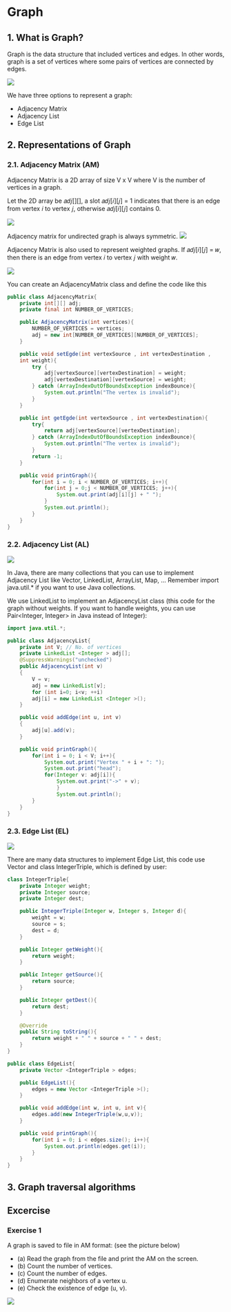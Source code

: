 # Graph

## 1. What is Graph?

Graph is the data structure that included vertices and edges. In other words, graph is a set of vertices where some pairs of vertices are connected by edges.

![](Figure%201.png)

We have three options to represent a graph:

- Adjacency Matrix
- Adjacency List
- Edge List

## 2. Representations of Graph

### 2.1. Adjacency Matrix (AM)

Adjacency Matrix is a 2D array of size V x V where V is the number of vertices in a graph.

Let the 2D array be 𝑎𝑑𝑗[][], a slot 𝑎𝑑𝑗[𝑖][𝑗] = 1 indicates that there is an edge from vertex 𝑖 to vertex 𝑗, otherwise 𝑎𝑑𝑗[𝑖][𝑗] contains 0.

![](Figure%202.png)

Adjacency matrix for undirected graph is always symmetric.
![](Figure%203.png)

Adjacency Matrix is also used to represent weighted graphs. If 𝑎𝑑𝑗[𝑖][𝑗] = 𝑤, then there is an edge from vertex 𝑖 to vertex 𝑗 with weight 𝑤.

![](Figure%204.png)

You can create an AdjacencyMatrix class and define the code like this

```java
public class AdjacencyMatrix{
    private int[][] adj;
    private final int NUMBER_OF_VERTICES;

    public AdjacencyMatrix(int vertices){
        NUMBER_OF_VERTICES = vertices;
        adj = new int[NUMBER_OF_VERTICES][NUMBER_OF_VERTICES];
    }

    public void setEgde(int vertexSource , int vertexDestination ,
    int weight){
        try {
            adj[vertexSource][vertexDestination] = weight;
            adj[vertexDestination][vertexSource] = weight;
        } catch (ArrayIndexOutOfBoundsException indexBounce){
            System.out.println("The vertex is invalid");
        }
    }

    public int getEgde(int vertexSource , int vertexDestination){
        try{
            return adj[vertexSource][vertexDestination];
        } catch (ArrayIndexOutOfBoundsException indexBounce){
            System.out.println("The vertex is invalid");
        }
        return -1;
    }

    public void printGraph(){
        for(int i = 0; i < NUMBER_OF_VERTICES; i++){
            for(int j = 0;j < NUMBER_OF_VERTICES; j++){
                System.out.print(adj[i][j] + " ");
            }
            System.out.println();
        }
    }
}
```

### 2.2. Adjacency List (AL)

![](Figure%205.png)

In Java, there are many collections that you can use to implement Adjacency List like Vector, LinkedList, ArrayList, Map, ... Remember import java.util.\* if you want to use Java collections.

We use LinkedList to implement an AdjacencyList class (this code for the graph without weights. If you want to handle weights, you can use Pair<Integer, Integer> in Java instead of Integer):

```java
import java.util.*;

public class AdjacencyList{
    private int V; // No. of vertices
    private LinkedList <Integer > adj[];
    @SuppressWarnings("unchecked")
    public AdjacencyList(int v)
    {
        V = v;
        adj = new LinkedList[v];
        for (int i=0; i<v; ++i)
        adj[i] = new LinkedList <Integer >();
    }

    public void addEdge(int u, int v)
    {
        adj[u].add(v);
    }

    public void printGraph(){
        for(int i = 0; i < V; i++){
            System.out.print("Vertex " + i + ": ");
            System.out.print("head");
            for(Integer v: adj[i]){
                System.out.print("->" + v);
                }
                System.out.println();
        }
    }
}

```

### 2.3. Edge List (EL)

![](Figure%206.png)

There are many data structures to implement Edge List, this code use Vector and class IntegerTriple, which is defined by user:

```java
class IntegerTriple{
    private Integer weight;
    private Integer source;
    private Integer dest;

    public IntegerTriple(Integer w, Integer s, Integer d){
        weight = w;
        source = s;
        dest = d;
    }

    public Integer getWeight(){
        return weight;
    }

    public Integer getSource(){
        return source;
    }

    public Integer getDest(){
        return dest;
    }

    @Override
    public String toString(){
        return weight + " " + source + " " + dest;
    }
}

```

```java
public class EdgeList{
    private Vector <IntegerTriple > edges;

    public EdgeList(){
        edges = new Vector <IntegerTriple >();
    }

    public void addEdge(int w, int u, int v){
        edges.add(new IntegerTriple(w,u,v));
    }

    public void printGraph(){
        for(int i = 0; i < edges.size(); i++){
            System.out.println(edges.get(i));
        }
    }
}
```

## 3. Graph traversal algorithms

## Excercise

### Exercise 1

A graph is saved to file in AM format: (see the picture below)

- (a) Read the graph from the file and print the AM on the screen.
- (b) Count the number of vertices.
- (c) Count the number of edges.
- (d) Enumerate neighbors of a vertex u.
- (e) Check the existence of edge (u, v).

![](Figure%207.png)
